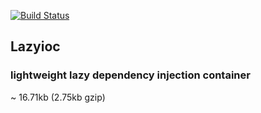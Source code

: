 [![Build Status](https://travis-ci.org/aregee/lazyIoc.svg?branch=master)](https://travis-ci.org/aregee/lazyIoc)
## Lazyioc
### lightweight lazy dependency injection container

~ 16.71kb (2.75kb gzip) 
